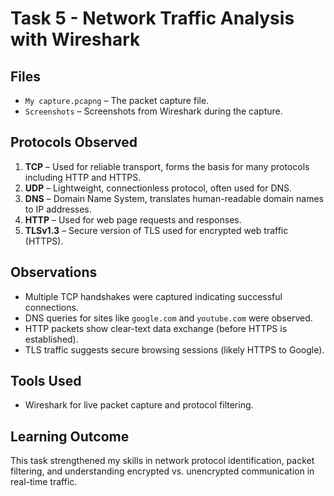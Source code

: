 # Task 5 - Network Traffic Analysis with Wireshark

## Files
- `My capture.pcapng` – The packet capture file.
- `Screenshots` – Screenshots from Wireshark during the capture.

## Protocols Observed

1. **TCP** – Used for reliable transport, forms the basis for many protocols including HTTP and HTTPS.
2. **UDP** – Lightweight, connectionless protocol, often used for DNS.
3. **DNS** – Domain Name System, translates human-readable domain names to IP addresses.
4. **HTTP** – Used for web page requests and responses.
5. **TLSv1.3** – Secure version of TLS used for encrypted web traffic (HTTPS).

## Observations

- Multiple TCP handshakes were captured indicating successful connections.
- DNS queries for sites like `google.com` and `youtube.com` were observed.
- HTTP packets show clear-text data exchange (before HTTPS is established).
- TLS traffic suggests secure browsing sessions (likely HTTPS to Google).

## Tools Used

- Wireshark for live packet capture and protocol filtering.

## Learning Outcome

This task strengthened my skills in network protocol identification, packet filtering, and understanding encrypted vs. unencrypted communication in real-time traffic.

